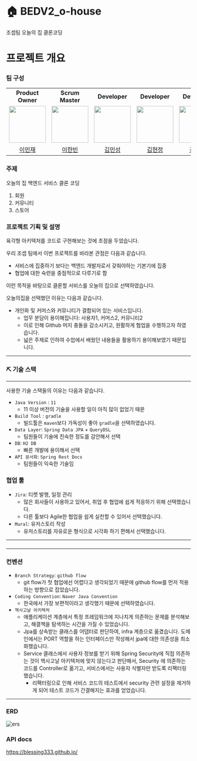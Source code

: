 # 🏠 BEDV2_o-house

조셉팀 오늘의 집 클론코딩

# 프로젝트 개요

### 팀 구성

<table>
  <tr>
    <td align="center"><b>Product Owner</b></td>
    <td align="center"><b>Scrum Master</b></td>
    <td align="center"><b>Developer</b></td>
    <td align="center"><b>Developer</b></td>
    <td align="center"><b>Developer</b></td>
  </tr>
  <tr>
    <td>
        <a href="https://github.com/blessing333">
            <img src="https://avatars.githubusercontent.com/u/65841596?v=4" width="100px" />
        </a>
    </td>
    <td>
        <a href="https://github.com/res-cogitans">
            <img src="https://avatars.githubusercontent.com/u/54278885?v=4" width="100px" />
        </a>
    </td>
    <td>
        <a href="https://github.com/epicblues">
            <img src="https://avatars.githubusercontent.com/u/19306609?v=4" width="100px" />
        </a>
    </td>
    <td>
        <a href="https://github.com/kkj0419">
            <img src="https://avatars.githubusercontent.com/u/72663337?v=4" width="100px" />
        </a>
    </td>
    <td>
        <a href="https://github.com/HunkiKim">
            <img src="https://avatars.githubusercontent.com/u/66348135?v=4" width="100px" />
        </a>
    </td>
  </tr>

  <tr> 
    <td align="center"><a href="https://github.com/blessing333">이민재</a></td>
    <td align="center"><a href="https://github.com/res-cogitans">이한빈</a></td>
    <td align="center"><a href="https://github.com/epicblues">김민성</a></td>
    <td align="center"><a href="https://github.com/kkj0419">김현정</a></td>
    <td align="center"><a href="https://github.com/HunkiKim">김훈기</a></td>
  </tr>

</table>


### 주제

오늘의 집 백엔드 서비스 클론 코딩

1. 회원
2. 커뮤니티
3. 스토어

### 프로젝트 기획 및 설명

육각형 아키텍처를 코드로 구현해보는 것에 초점을 두었습니다.

우리 조셉 팀에서 이번 프로젝트를 바라본 관점은 다음과 같습니다.

- 서비스에 집중하기 보다는 백엔드 개발자로서 갖춰야하는 기본기에 집중
- 협업에 대한 숙련을 중점적으로 다루기로 함

이런 목적을 바탕으로 클론할 서비스를 오늘의 집으로 선택하였습니다.

오늘의집을 선택했던 이유는 다음과 같습니다.

- 개인화 및 커머스와 커뮤니티가 결합되어 있는 서비스입니다.
    - 업무 분담이 용이해집니다: 사용자1, 커머스2, 커뮤니티2
    - 이로 인해 Github 머지 충돌을 감소시키고, 원활하게 협업을 수행하고자 하였습니다.
    - 넓은 주제로 인하여 수업에서 배웠던 내용들을 활용하기 용이해보였기 때문입니다.

---

### ⛏️ 기술 스택

---

사용한 기술 스택들의 이유는 다음과 같습니다.

- `Java Version` : `11`
    - 11 이상 버전의 기술을 사용할 일이 아직 많이 없었기 때문
- `Build Tool` : `gradle`
    - 빌드툴은 `maven`보다 가독성이 좋아 `gradle`을 선택하였습니다.
- `Data Layer`: `Spring Data JPA` + `QueryDSL`
    - 팀원들이 기술에 친숙한 정도를 감안해서 선택
- `DB`: `H2 DB`
    - 빠른 개발에 용이해서 선택
- `API 문서화`: `Spring Rest Docs`
    - 팀원들이 익숙한 기술임

### **협업 툴**

- `Jira`: 티켓 발행, 일정 관리
    - 많은 회사들이 사용하고 있어서, 취업 후 협업에 쉽게 적응하기 위해 선택했습니다.
    - 다른 툴보다 Agile한 협업을 쉽게 실천할 수 있어서 선택했습니다.
- `Mural`: 유저스토리 작성
    - 유저스토리를 자유로운 형식으로 시각화 하기 편해서 선택했습니다.

---

### 

---

### 컨벤션

- `Branch Strategy`: `github flow`
    - git flow가 첫 협업에선 어렵다고 생각되었기 때문에 github flow를 먼저 적용하는 방향으로 잡았습니다.
- `Coding Convention`: `Naver Java Convention`
    - 한국에서 가장 보편적이라고 생각했기 때문에 선택하였습니다.
- `헥사고날 아키텍처`
    - 애플리케이션 계층에서 특정 프레임워크에 지나치게 의존하는 문제를 분석해보고, 해결책을 탐색하는 시간을 가질 수 있었습니다.
    - Jpa를 상속받는 클래스를 어댑터로 판단하여, infra 계층으로 옮겼습니다. 도메인에서는 PORT 역할을 하는 인터페이스만 작성해서 jpa에 대한 의존성을 최소화했습니다.
    - Service 클래스에서 사용자 정보를 받기 위해 Spring Security에 직접 의존하는 것이 헥사고날 아키텍처에 맞지 않는다고 판단해서, Security 에 의존하는 코드를 Controller로 옮기고, 서비스에서는 사용자 식별자만 받도록 리팩터링 했습니다.
        - 리팩터링으로 인해 서비스 코드의 테스트에서 security 관련 설정을 제거하게 되어 테스트 코드가 간결해지는 효과를 얻었습니다.

---

### ERD

![ers](https://user-images.githubusercontent.com/65841596/178052360-6c060adc-14dc-4708-a221-046fafd87d84.png)

### API docs
https://blessing333.github.io/

